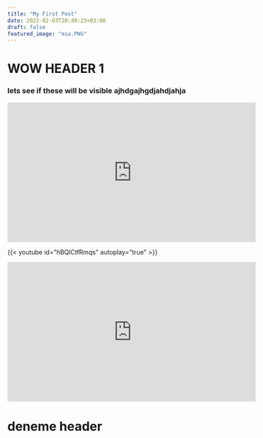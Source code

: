 ```yaml
---
title: "My First Post"
date: 2022-02-03T20:49:23+03:00
draft: false
featured_image: "msa.PNG"
---
```


# WOW HEADER 1
### lets see if these will be visible ajhdgajhgdjahdjahja
<iframe width="560" height="315" src="https://www.youtube.com/embed/...." frameborder="0" allow="accelerometer; autoplay; encrypted-media; gyroscope; picture-in-picture" allowfullscreen></iframe>

{{< youtube id="hBQlCtfRmqs" autoplay="true" >}}
<iframe width="560" height="315" src="https://www.youtube.com/embed/hBQlCtfRmqs" title="YouTube video player" frameborder="0" allow="accelerometer; autoplay; clipboard-write; encrypted-media; gyroscope; picture-in-picture" allowfullscreen></iframe>

# deneme header


